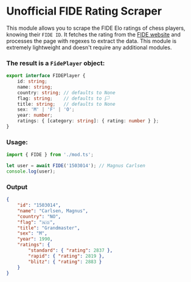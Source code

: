 
# Unofficial FIDE Rating Scraper

This module allows you to scrape the FIDE Elo ratings of chess players,
knowing their `FIDE ID`.
It fetches the rating from the [FIDE website](https://ratings.fide.com/)
and processes the page with regexes to extract the data.
This module is extremely lightweight and doesn't require any additional modules.

### The result is a `FidePlayer` object:

```ts
export interface FIDEPlayer {
	id: string;
	name: string;
	country: string; // defaults to None
	flag: string;    // defaults to 🏳️
	title: string;   // defaults to None
	sex: 'M' | 'F' | 'O';
	year: number;
	ratings: { [category: string]: { rating: number } };
}
```

### Usage:

```ts
import { FIDE } from './mod.ts';

let user = await FIDE('1503014'); // Magnus Carlsen
console.log(user);
```

### Output

```json
{
    "id": "1503014",
    "name": "Carlsen, Magnus",
    "country": "NO",
    "flag": "🇳🇴",
    "title": "Grandmaster",
    "sex": "M",
    "year": 1990,
    "ratings": {
        "standard": { "rating": 2837 },
        "rapid": { "rating": 2819 },
        "blitz": { "rating": 2883 }
    }
}
```
